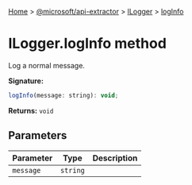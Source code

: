 [Home](./index) &gt; [@microsoft/api-extractor](api-extractor.md) &gt; [ILogger](api-extractor.ilogger.md) &gt; [logInfo](api-extractor.ilogger.loginfo.md)

# ILogger.logInfo method

Log a normal message.

**Signature:**
```javascript
logInfo(message: string): void;
```
**Returns:** `void`

## Parameters

|  Parameter | Type | Description |
|  --- | --- | --- |
|  `message` | `string` |  |


